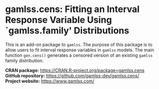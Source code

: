 # gamlss.cens: Fitting an Interval Response Variable Using `gamlss.family' Distributions

This is an add-on package to `gamlss`. The purpose of this package is to allow users to fit
interval response variables in `gamlss` models. The main function `gen.cens()` generates a
censored version of an existing `gamlss` family distribution.

**CRAN package:** <https://CRAN.R-project.org/package=gamlss.cens>  
**GitHub repository:** <https://github.com/gamlss-dev/gamlss.cens/>  
**Project website:** <https://www.gamlss.com/>
